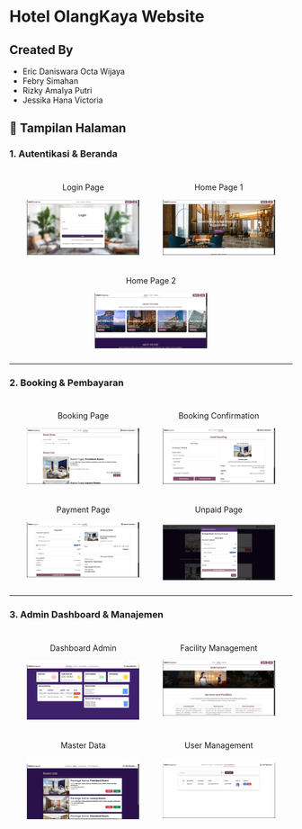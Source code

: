 # Hotel OlangKaya Website

## Created By
- Eric Daniswara Octa Wijaya
- Febry Simahan
- Rizky Amalya Putri
- Jessika Hana Victoria

## 📸 Tampilan Halaman

### 1. Autentikasi & Beranda

<div style="display: flex; flex-wrap: wrap; justify-content: space-evenly;">
  <div style="text-align: center; margin: 10px;">
    <p>Login Page</p>
    <img src="img/login.png" alt="Login" width="200" />
  </div>
  <div style="text-align: center; margin: 10px;">
    <p>Home Page 1</p>
    <img src="img/home1.png" alt="Home1" width="200" />
  </div>
  <div style="text-align: center; margin: 10px;">
    <p>Home Page 2</p>
    <img src="img/home2.png" alt="Home2" width="200" />
  </div>
</div>

---

### 2. Booking & Pembayaran

<div style="display: flex; flex-wrap: wrap; justify-content: space-evenly;">
  <div style="text-align: center; margin: 10px;">
    <p>Booking Page</p>
    <img src="img/booking.png" alt="Booking" width="200" />
  </div>
  <div style="text-align: center; margin: 10px;">
    <p>Booking Confirmation</p>
    <img src="img/booking2.png" alt="Booking2" width="200" />
  </div>
  <div style="text-align: center; margin: 10px;">
    <p>Payment Page</p>
    <img src="img/payment.png" alt="Payment" width="200" />
  </div>
  <div style="text-align: center; margin: 10px;">
    <p>Unpaid Page</p>
    <img src="img/unpaid.png" alt="Unpaid" width="200" />
  </div>
</div>

---

### 3. Admin Dashboard & Manajemen

<div style="display: flex; flex-wrap: wrap; justify-content: space-evenly;">
  <div style="text-align: center; margin: 10px;">
    <p>Dashboard Admin</p>
    <img src="img/dashboard-admin.png" alt="Dashboard Admin" width="200" />
  </div>
  <div style="text-align: center; margin: 10px;">
    <p>Facility Management</p>
    <img src="img/facility.png" alt="Facility" width="200" />
  </div>
  <div style="text-align: center; margin: 10px;">
    <p>Master Data</p>
    <img src="img/master-data.png" alt="Master Data" width="200" />
  </div>
  <div style="text-align: center; margin: 10px;">
    <p>User Management</p>
    <img src="img/user-management.png" alt="User Management" width="200" />
  </div>
</div>
